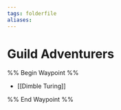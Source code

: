 ```yaml
---
tags: folderfile
aliases:
---
```


# Guild Adventurers
%% Begin Waypoint %%
- [[Dimble Turing]]

%% End Waypoint %%
